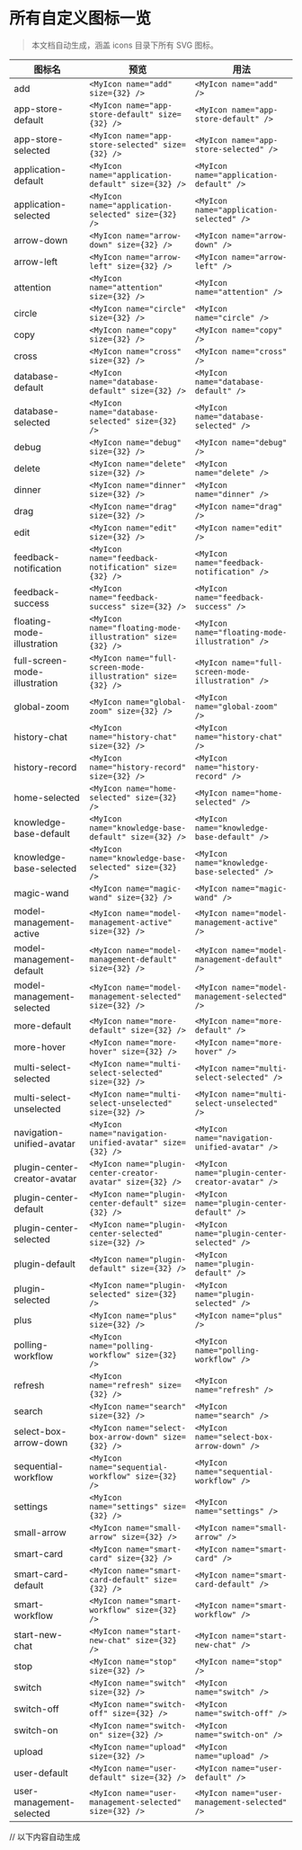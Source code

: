 # 所有自定义图标一览

> 本文档自动生成，涵盖 icons 目录下所有 SVG 图标。

| 图标名 | 预览 | 用法 |
|--------|------|------|
| add | `<MyIcon name="add" size={32} />` | `<MyIcon name="add" />` |
| app-store-default | `<MyIcon name="app-store-default" size={32} />` | `<MyIcon name="app-store-default" />` |
| app-store-selected | `<MyIcon name="app-store-selected" size={32} />` | `<MyIcon name="app-store-selected" />` |
| application-default | `<MyIcon name="application-default" size={32} />` | `<MyIcon name="application-default" />` |
| application-selected | `<MyIcon name="application-selected" size={32} />` | `<MyIcon name="application-selected" />` |
| arrow-down | `<MyIcon name="arrow-down" size={32} />` | `<MyIcon name="arrow-down" />` |
| arrow-left | `<MyIcon name="arrow-left" size={32} />` | `<MyIcon name="arrow-left" />` |
| attention | `<MyIcon name="attention" size={32} />` | `<MyIcon name="attention" />` |
| circle | `<MyIcon name="circle" size={32} />` | `<MyIcon name="circle" />` |
| copy | `<MyIcon name="copy" size={32} />` | `<MyIcon name="copy" />` |
| cross | `<MyIcon name="cross" size={32} />` | `<MyIcon name="cross" />` |
| database-default | `<MyIcon name="database-default" size={32} />` | `<MyIcon name="database-default" />` |
| database-selected | `<MyIcon name="database-selected" size={32} />` | `<MyIcon name="database-selected" />` |
| debug | `<MyIcon name="debug" size={32} />` | `<MyIcon name="debug" />` |
| delete | `<MyIcon name="delete" size={32} />` | `<MyIcon name="delete" />` |
| dinner | `<MyIcon name="dinner" size={32} />` | `<MyIcon name="dinner" />` |
| drag | `<MyIcon name="drag" size={32} />` | `<MyIcon name="drag" />` |
| edit | `<MyIcon name="edit" size={32} />` | `<MyIcon name="edit" />` |
| feedback-notification | `<MyIcon name="feedback-notification" size={32} />` | `<MyIcon name="feedback-notification" />` |
| feedback-success | `<MyIcon name="feedback-success" size={32} />` | `<MyIcon name="feedback-success" />` |
| floating-mode-illustration | `<MyIcon name="floating-mode-illustration" size={32} />` | `<MyIcon name="floating-mode-illustration" />` |
| full-screen-mode-illustration | `<MyIcon name="full-screen-mode-illustration" size={32} />` | `<MyIcon name="full-screen-mode-illustration" />` |
| global-zoom | `<MyIcon name="global-zoom" size={32} />` | `<MyIcon name="global-zoom" />` |
| history-chat | `<MyIcon name="history-chat" size={32} />` | `<MyIcon name="history-chat" />` |
| history-record | `<MyIcon name="history-record" size={32} />` | `<MyIcon name="history-record" />` |
| home-selected | `<MyIcon name="home-selected" size={32} />` | `<MyIcon name="home-selected" />` |
| knowledge-base-default | `<MyIcon name="knowledge-base-default" size={32} />` | `<MyIcon name="knowledge-base-default" />` |
| knowledge-base-selected | `<MyIcon name="knowledge-base-selected" size={32} />` | `<MyIcon name="knowledge-base-selected" />` |
| magic-wand | `<MyIcon name="magic-wand" size={32} />` | `<MyIcon name="magic-wand" />` |
| model-management-active | `<MyIcon name="model-management-active" size={32} />` | `<MyIcon name="model-management-active" />` |
| model-management-default | `<MyIcon name="model-management-default" size={32} />` | `<MyIcon name="model-management-default" />` |
| model-management-selected | `<MyIcon name="model-management-selected" size={32} />` | `<MyIcon name="model-management-selected" />` |
| more-default | `<MyIcon name="more-default" size={32} />` | `<MyIcon name="more-default" />` |
| more-hover | `<MyIcon name="more-hover" size={32} />` | `<MyIcon name="more-hover" />` |
| multi-select-selected | `<MyIcon name="multi-select-selected" size={32} />` | `<MyIcon name="multi-select-selected" />` |
| multi-select-unselected | `<MyIcon name="multi-select-unselected" size={32} />` | `<MyIcon name="multi-select-unselected" />` |
| navigation-unified-avatar | `<MyIcon name="navigation-unified-avatar" size={32} />` | `<MyIcon name="navigation-unified-avatar" />` |
| plugin-center-creator-avatar | `<MyIcon name="plugin-center-creator-avatar" size={32} />` | `<MyIcon name="plugin-center-creator-avatar" />` |
| plugin-center-default | `<MyIcon name="plugin-center-default" size={32} />` | `<MyIcon name="plugin-center-default" />` |
| plugin-center-selected | `<MyIcon name="plugin-center-selected" size={32} />` | `<MyIcon name="plugin-center-selected" />` |
| plugin-default | `<MyIcon name="plugin-default" size={32} />` | `<MyIcon name="plugin-default" />` |
| plugin-selected | `<MyIcon name="plugin-selected" size={32} />` | `<MyIcon name="plugin-selected" />` |
| plus | `<MyIcon name="plus" size={32} />` | `<MyIcon name="plus" />` |
| polling-workflow | `<MyIcon name="polling-workflow" size={32} />` | `<MyIcon name="polling-workflow" />` |
| refresh | `<MyIcon name="refresh" size={32} />` | `<MyIcon name="refresh" />` |
| search | `<MyIcon name="search" size={32} />` | `<MyIcon name="search" />` |
| select-box-arrow-down | `<MyIcon name="select-box-arrow-down" size={32} />` | `<MyIcon name="select-box-arrow-down" />` |
| sequential-workflow | `<MyIcon name="sequential-workflow" size={32} />` | `<MyIcon name="sequential-workflow" />` |
| settings | `<MyIcon name="settings" size={32} />` | `<MyIcon name="settings" />` |
| small-arrow | `<MyIcon name="small-arrow" size={32} />` | `<MyIcon name="small-arrow" />` |
| smart-card | `<MyIcon name="smart-card" size={32} />` | `<MyIcon name="smart-card" />` |
| smart-card-default | `<MyIcon name="smart-card-default" size={32} />` | `<MyIcon name="smart-card-default" />` |
| smart-workflow | `<MyIcon name="smart-workflow" size={32} />` | `<MyIcon name="smart-workflow" />` |
| start-new-chat | `<MyIcon name="start-new-chat" size={32} />` | `<MyIcon name="start-new-chat" />` |
| stop | `<MyIcon name="stop" size={32} />` | `<MyIcon name="stop" />` |
| switch | `<MyIcon name="switch" size={32} />` | `<MyIcon name="switch" />` |
| switch-off | `<MyIcon name="switch-off" size={32} />` | `<MyIcon name="switch-off" />` |
| switch-on | `<MyIcon name="switch-on" size={32} />` | `<MyIcon name="switch-on" />` |
| upload | `<MyIcon name="upload" size={32} />` | `<MyIcon name="upload" />` |
| user-default | `<MyIcon name="user-default" size={32} />` | `<MyIcon name="user-default" />` |
| user-management-selected | `<MyIcon name="user-management-selected" size={32} />` | `<MyIcon name="user-management-selected" />` |

// 以下内容自动生成 
